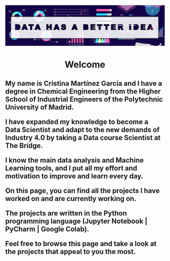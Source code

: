<img src ="fondo.png">

<h1 align = "center"> Welcome </h1>

<h2 align = "left"> My name is Cristina Martínez García and I have a degree in Chemical Engineering from the Higher School of Industrial Engineers of the Polytechnic University of Madrid. 
  
  I have expanded my knowledge to become a Data Scientist and adapt to the new demands of Industry 4.0 by taking a Data course Scientist at The Bridge.
  
I know the main data analysis and Machine Learning tools, and I put all my effort and motivation to improve and learn every day.

On this page, you can find all the projects I have worked on and are currently working on.

The projects are written in the Python programming language (Jupyter Notebook | PyCharm | Google Colab).

Feel free to browse this page and take a look at the projects that appeal to you the most.</h2>
